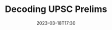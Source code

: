 ---
title: Decoding UPSC Prelims
description: Attend this topper’s talk to help crack your UPSC
venue: Online
date: 2023-03-18T17:30
registrationLink: https://forms.google.com
speakers:
    - name: Varun Reddy IAS
      imageUrl: /assets/events/speakers/varun-reddy.jpg
# speakers:
#     - name: X
#       imageUrl: /
---